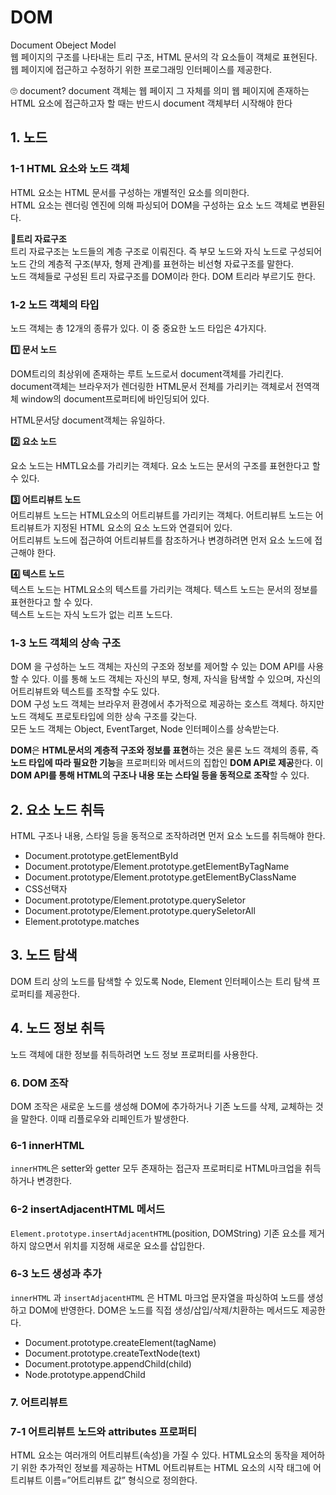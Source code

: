 # DOM
Document Obeject Model  
웹 페이지의 구조를 나타내는 트리 구조, HTML 문서의 각 요소들이 객체로 표현된다.  
웹 페이지에 접근하고 수정하기 위한 프로그래밍 인터페이스를 제공한다.  

<aside>
🙄 document?  
document 객체는 웹 페이지 그 자체를 의미  
웹 페이지에 존재하는 HTML 요소에 접근하고자 할 때는 반드시 document 객체부터   시작해야 한다
</aside>

## 1. 노드
### 1-1 HTML 요소와 노드 객체
HTML 요소는 HTML 문서를 구성하는 개별적인 요소를 의미한다.  
HTML 요소는 렌더링 엔진에 의해 파싱되어 DOM을 구성하는 요소 노드 객체로 변환된다.  

🌲**트리 자료구조**  
트리 자료구조는 노드들의 계층 구조로 이뤄진다. 즉 부모 노드와 자식 노드로 구성되어 노드 간의 계층적 구조(부자, 형제 관계)를 표현하는 비선형 자료구조를 말한다.  
노드 객체들로 구성된 트리 자료구조를 DOM이라 한다. DOM 트리라 부르기도 한다.  

### 1-2 노드 객체의 타입

노드 객체는 총 12개의 종류가 있다. 이 중 중요한 노드 타입은 4가지다.

**1️⃣ 문서 노드**

DOM트리의 최상위에 존재하는 루트 노드로서 document객체를 가리킨다. document객체는 브라우저가 렌더링한 HTML문서 전체를 가리키는 객체로서 전역객체 window의 document프로퍼티에 바인딩되어 있다.

HTML문서당 document객체는 유일하다.

**2️⃣ 요소 노드**

요소 노드는 HMTL요소를 가리키는 객체다. 요소 노드는 문서의 구조를 표현한다고 할 수 있다.

**3️⃣ 어트리뷰트 노드**  
어트리뷰트 노드는 HTML요소의 어트리뷰트를 가리키는 객체다. 어트리뷰트 노드는 어트리뷰트가 지정된 HTML 요소의 요소 노드와 연결되어 있다.  
어트리뷰트 노드에 접근하여 어트리뷰트를 참조하거나 변경하려면 먼저 요소 노드에 접근해야 한다.  

**4️⃣ 텍스트 노드**  
텍스트 노드는 HTML요소의 텍스트를 가리키는 객체다. 텍스트 노드는 문서의 정보를 표현한다고 할 수 있다.  
텍스트 노드는 자식 노드가 없는 리프 노드다.  

### 1-3 노드 객체의 상속 구조
DOM 을 구성하는 노드 객체는 자신의 구조와 정보를 제어할 수 있는 DOM API를 사용할 수 있다. 이를 통해 노드 객체는 자신의 부모, 형제, 자식을 탐색할 수 있으며, 자신의 어트리뷰트와 텍스트를 조작할 수도 있다.  
DOM 구성 노드 객체는 브라우저 환경에서 추가적으로 제공하는 호스트 객체다. 하지만 노드 객체도 프로토타입에 의한 상속 구조를 갖는다.  
모든 노드 객체는 Object, EventTarget, Node 인터페이스를 상속받는다.  
  
**DOM**은 **HTML문서의 계층적 구조와 정보를 표현**하는 것은 물론 노드 객체의 종류, 즉 **노드 타입에 따라 필요한 기능**을 프로퍼티와 메서드의 집합인 **DOM API로 제공**한다. 이 **DOM API를 통해 HTML의 구조나 내용 또는 스타일 등을 동적으로 조작**할 수 있다.  


## 2. 요소 노드 취득
HTML 구조나 내용, 스타일 등을 동적으로 조작하려면 먼저 요소 노드를 취득해야 한다.
- Document.prototype.getElementById
- Document.prototype/Element.prototype.getElementByTagName
- Document.prototype/Element.prototype.getElementByClassName
- CSS선택자
- Document.prototype/Element.prototype.querySeletor
- Document.prototype/Element.prototype.querySeletorAll
- Element.prototype.matches


## 3. 노드 탐색
DOM 트리 상의 노드를 탐색할 수 있도록 Node, Element 인터페이스는 트리 탐색 프로퍼티를 제공한다.  

## 4. 노드 정보 취득
노드 객체에 대한 정보를 취득하려면 노드 정보 프로퍼티를 사용한다.


### 6. DOM 조작

DOM 조작은 새로운 노드를 생성해 DOM에 추가하거나 기존 노드를 삭제, 교체하는 것을 말한다. 이때 리플로우와 리페인트가 발생한다.

### 6-1 innerHTML

`innerHTML`은 setter와 getter 모두 존재하는 접근자 프로퍼티로 HTML마크업을 취득하거나 변경한다.

### 6-2 insertAdjacentHTML 메서드

`Element.prototype.insertAdjacentHTML`(position, DOMString) 기존 요소를 제거하지 않으면서 위치를 지정해 새로운 요소를 삽입한다.

### 6-3 노드 생성과 추가

`innerHTML` 과 `insertAdjacentHTML` 은 HTML 마크업 문자열을 파싱하여 노드를 생성하고 DOM에 반영한다. DOM은 노드를 직접 생성/삽입/삭제/치환하는 메서드도 제공한다.
- Document.prototype.createElement(tagName)
- Document.prototype.createTextNode(text)
- Document.prototype.appendChild(child)
- Node.prototype.appendChild


### 7. 어트리뷰트

### 7-1 어트리뷰트 노드와 attributes 프로퍼티

HTML 요소는 여러개의 어트리뷰트(속성)을 가질 수 있다. HTML요소의 동작을 제어하기 위한 추가적인 정보를 제공하는 HTML 어트리뷰트는 HTML 요소의 시작 태그에 어트리뷰트 이름=”어트리뷰트 값” 형식으로 정의한다.

